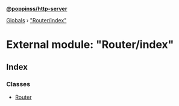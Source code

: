 **[@poppinss/http-server](../README.md)**

[Globals](../README.md) › ["Router/index"](_router_index_.md)

# External module: "Router/index"

## Index

### Classes

* [Router](../classes/_router_index_.router.md)